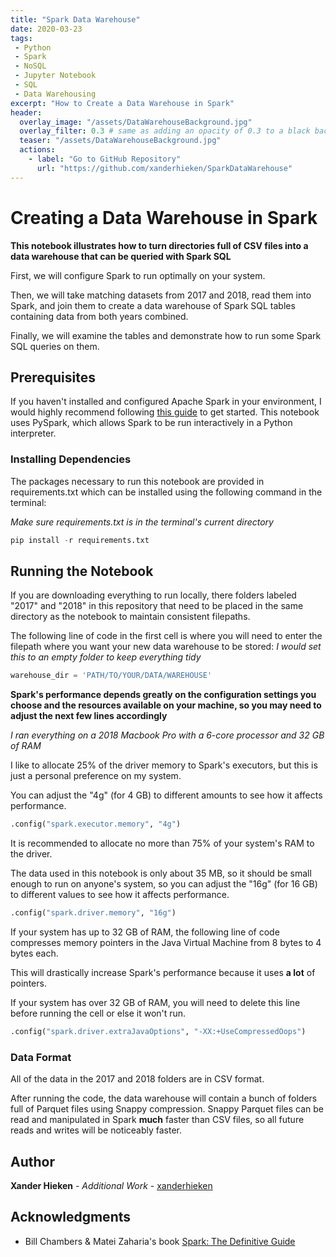 ```yaml
---
title: "Spark Data Warehouse"
date: 2020-03-23
tags:
 - Python
 - Spark
 - NoSQL
 - Jupyter Notebook
 - SQL
 - Data Warehousing
excerpt: "How to Create a Data Warehouse in Spark"
header:
  overlay_image: "/assets/DataWarehouseBackground.jpg"
  overlay_filter: 0.3 # same as adding an opacity of 0.3 to a black background
  teaser: "/assets/DataWarehouseBackground.jpg"
  actions:
    - label: "Go to GitHub Repository"
      url: "https://github.com/xanderhieken/SparkDataWarehouse"
---
```

# Creating a Data Warehouse in Spark

**This notebook illustrates how to turn directories full of CSV files into a data warehouse that can be queried with Spark SQL**

First, we will configure Spark to run optimally on your system.

Then, we will take matching datasets from 2017 and 2018, read them into Spark, and join them to create a data warehouse of Spark SQL tables containing data from both years combined.

Finally, we will examine the tables and demonstrate how to run some Spark SQL queries on them.

## Prerequisites

If you haven't installed and configured Apache Spark in your environment, I would highly recommend following [this guide](https://spark.apache.org/docs/latest/index.html) to get started.
This notebook uses PySpark, which allows Spark to be run interactively in a Python interpreter.

### Installing Dependencies

The packages necessary to run this notebook are provided in requirements.txt which can be installed using the following command in the terminal:

*Make sure requirements.txt is in the terminal's current directory*

```py
pip install -r requirements.txt
```

## Running the Notebook

If you are downloading everything to run locally, there folders labeled "2017" and "2018" in this repository that need to be placed in the same directory as the notebook to maintain consistent filepaths.

The following line of code in the first cell is where you will need to enter the filepath where you want your new data warehouse to be stored:
*I would set this to an empty folder to keep everything tidy*

```py
warehouse_dir = 'PATH/TO/YOUR/DATA/WAREHOUSE'
```

**Spark's performance depends greatly on the configuration settings you choose and the resources available on your machine, so you may need to adjust the next few lines accordingly** 

*I ran everything on a 2018 Macbook Pro with a 6-core processor and 32 GB of RAM*

I like to allocate 25% of the driver memory to Spark's executors, but this is just a personal preference on my system.

You can adjust the "4g" (for 4 GB) to different amounts to see how it affects performance.

```py
.config("spark.executor.memory", "4g")
```

It is recommended to allocate no more than 75% of your system's RAM to the driver.

The data used in this notebook is only about 35 MB, so it should be small enough to run on anyone's system, so you can adjust the "16g" (for 16 GB) to different values to see how it affects performance.

```py
.config("spark.driver.memory", "16g")
```

If your system has up to 32 GB of RAM, the following line of code compresses memory pointers in the Java Virtual Machine from 8 bytes to 4 bytes each.

This will drastically increase Spark's performance because it uses **a lot** of pointers.

If your system has over 32 GB of RAM, you will need to delete this line before running the cell or else it won't run.

```py
.config("spark.driver.extraJavaOptions", "-XX:+UseCompressedOops")
```

### Data Format

All of the data in the 2017 and 2018 folders are in CSV format.

After running the code, the data warehouse will contain a bunch of folders full of Parquet files using Snappy compression. Snappy Parquet files can be read and manipulated in Spark **much** faster than CSV files, so all future reads and writes will be noticeably faster.

## Author

**Xander Hieken** - *Additional Work* - [xanderhieken](https://github.com/xanderhieken)


## Acknowledgments

* Bill Chambers & Matei Zaharia's book [Spark: The Definitive Guide](https://www.oreilly.com/library/view/spark-the-definitive/9781491912201/)
